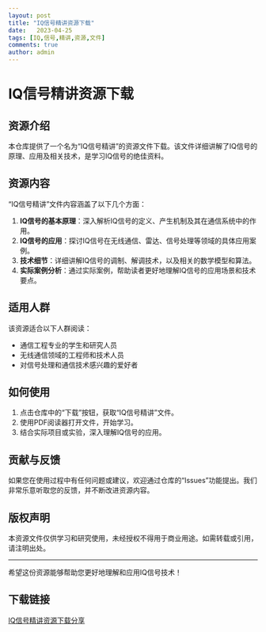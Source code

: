 ```yaml
---
layout: post
title: "IQ信号精讲资源下载"
date:   2023-04-25
tags: [IQ,信号,精讲,资源,文件]
comments: true
author: admin
---
```

# IQ信号精讲资源下载

## 资源介绍

本仓库提供了一个名为“IQ信号精讲”的资源文件下载。该文件详细讲解了IQ信号的原理、应用及相关技术，是学习IQ信号的绝佳资料。

## 资源内容

“IQ信号精讲”文件内容涵盖了以下几个方面：

1. **IQ信号的基本原理**：深入解析IQ信号的定义、产生机制及其在通信系统中的作用。
2. **IQ信号的应用**：探讨IQ信号在无线通信、雷达、信号处理等领域的具体应用案例。
3. **技术细节**：详细讲解IQ信号的调制、解调技术，以及相关的数学模型和算法。
4. **实际案例分析**：通过实际案例，帮助读者更好地理解IQ信号的应用场景和技术要点。

## 适用人群

该资源适合以下人群阅读：

- 通信工程专业的学生和研究人员
- 无线通信领域的工程师和技术人员
- 对信号处理和通信技术感兴趣的爱好者

## 如何使用

1. 点击仓库中的“下载”按钮，获取“IQ信号精讲”文件。
2. 使用PDF阅读器打开文件，开始学习。
3. 结合实际项目或实验，深入理解IQ信号的应用。

## 贡献与反馈

如果您在使用过程中有任何问题或建议，欢迎通过仓库的“Issues”功能提出。我们非常乐意听取您的反馈，并不断改进资源内容。

## 版权声明

本资源文件仅供学习和研究使用，未经授权不得用于商业用途。如需转载或引用，请注明出处。

---

希望这份资源能够帮助您更好地理解和应用IQ信号技术！

## 下载链接

[IQ信号精讲资源下载分享](https://pan.quark.cn/s/8685e538f844)